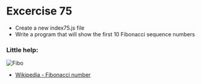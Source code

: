 # Excercise 75

* Create a new index75.js file
* Write a program that will show the first 10 Fibonacci sequence numbers

### Little help:
![Fibo](https://image.slidesharecdn.com/unit-3-foc-100107121122-phpapp01/95/unit-3-foc-81-728.jpg?cb=1262866393)
* [Wikipedia - Fibonacci number](https://en.wikipedia.org/wiki/Fibonacci_number)
